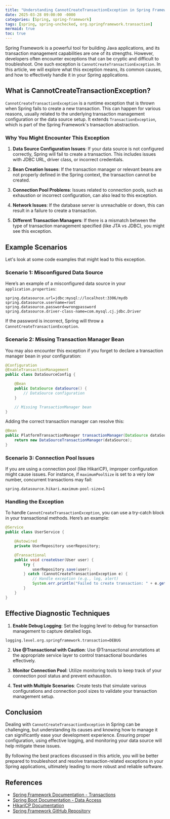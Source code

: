 ```yaml
---
title: "Understanding CannotCreateTransactionException in Spring Framework"
date: 2025-03-28 09:00:00 -0000
categories: [Spring, spring-framework]
tags: [spring, spring-unchecked, org.springframework.transaction]
mermaid: true
toc: true
---
```



Spring Framework is a powerful tool for building Java applications, and its transaction management capabilities are one of its strengths. However, developers often encounter exceptions that can be cryptic and difficult to troubleshoot. One such exception is `CannotCreateTransactionException`. In this article, we will explore what this exception means, its common causes, and how to effectively handle it in your Spring applications.

## What is CannotCreateTransactionException?

`CannotCreateTransactionException` is a runtime exception that is thrown when Spring fails to create a new transaction. This can happen for various reasons, usually related to the underlying transaction management configuration or the data source setup. It extends `TransactionException`, which is part of the Spring Framework's transaction abstraction.

### Why You Might Encounter This Exception

1. **Data Source Configuration Issues**: If your data source is not configured correctly, Spring will fail to create a transaction. This includes issues with JDBC URL, driver class, or incorrect credentials.
  
2. **Bean Creation Issues**: If the transaction manager or relevant beans are not properly defined in the Spring context, the transaction cannot be created.
  
3. **Connection Pool Problems**: Issues related to connection pools, such as exhaustion or incorrect configuration, can also lead to this exception.

4. **Network Issues**: If the database server is unreachable or down, this can result in a failure to create a transaction.

5. **Different Transaction Managers**: If there is a mismatch between the type of transaction management specified (like JTA vs JDBC), you might see this exception.

## Example Scenarios

Let's look at some code examples that might lead to this exception.

### Scenario 1: Misconfigured Data Source

Here’s an example of a misconfigured data source in your `application.properties`:

```properties
spring.datasource.url=jdbc:mysql://localhost:3306/mydb
spring.datasource.username=root
spring.datasource.password=wrongpassword
spring.datasource.driver-class-name=com.mysql.cj.jdbc.Driver
```
If the password is incorrect, Spring will throw a `CannotCreateTransactionException`.

### Scenario 2: Missing Transaction Manager Bean

You may also encounter this exception if you forget to declare a transaction manager bean in your configuration:

```java
@Configuration
@EnableTransactionManagement
public class DataSourceConfig {

    @Bean
    public DataSource dataSource() {
        // DataSource configuration
    }

    // Missing TransactionManager bean
}
```

Adding the correct transaction manager can resolve this:

```java
@Bean
public PlatformTransactionManager transactionManager(DataSource dataSource) {
    return new DataSourceTransactionManager(dataSource);
}
```

### Scenario 3: Connection Pool Issues

If you are using a connection pool (like HikariCP), improper configuration might cause issues. For instance, if `maximumPoolSize` is set to a very low number, concurrent transactions may fail:

```properties
spring.datasource.hikari.maximum-pool-size=1
```

### Handling the Exception

To handle `CannotCreateTransactionException`, you can use a try-catch block in your transactional methods. Here’s an example:

```java
@Service
public class UserService {

    @Autowired
    private UserRepository userRepository;

    @Transactional
    public void createUser(User user) {
        try {
            userRepository.save(user);
        } catch (CannotCreateTransactionException e) {
            // Handle exception (e.g., log, alert)
            System.err.println("Failed to create transaction: " + e.getMessage());
        }
    }
}
```

## Effective Diagnostic Techniques

1. **Enable Debug Logging**: Set the logging level to debug for transaction management to capture detailed logs.

```properties
logging.level.org.springframework.transaction=DEBUG
```

2. **Use @Transactional with Caution**: Use @Transactional annotations at the appropriate service layer to control transactional boundaries effectively.

3. **Monitor Connection Pool**: Utilize monitoring tools to keep track of your connection pool status and prevent exhaustion.

4. **Test with Multiple Scenarios**: Create tests that simulate various configurations and connection pool sizes to validate your transaction management setup.

## Conclusion

Dealing with `CannotCreateTransactionException` in Spring can be challenging, but understanding its causes and knowing how to manage it can significantly ease your development experience. Ensuring proper configuration, using effective logging, and monitoring your data source will help mitigate these issues.

By following the best practices discussed in this article, you will be better prepared to troubleshoot and resolve transaction-related exceptions in your Spring applications, ultimately leading to more robust and reliable software.

## References

- [Spring Framework Documentation - Transactions](https://docs.spring.io/spring-framework/docs/current/reference/html/data-access.html#transaction)
- [Spring Boot Documentation - Data Access](https://docs.spring.io/spring-boot/docs/current/reference/htmlsingle/#boot-features-sql)
- [HikariCP Documentation](https://brettwooldridge.github.io/HikariCP/)
- [Spring Framework GitHub Repository](https://github.com/spring-projects/spring-framework)